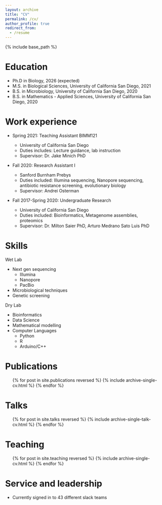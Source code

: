 ```yaml
---
layout: archive
title: "CV"
permalink: /cv/
author_profile: true
redirect_from:
  - /resume
---
```


{% include base_path %}

Education
======
* Ph.D in Biology, 2026 (expected)
* M.S. in Biological Sciences, University of California San Diego, 2021
* B.S. in Microbiology, University of California San Diego, 2020
* B.S. in Mathematics - Applied Sciences, University of California San Diego, 2020

Work experience
======
* Spring 2021: Teaching Assistant BIMM121
  * University of California San Diego
  * Duties includes: Lecture guidance, lab instruction
  * Supervisor: Dr. Jake Minich PhD

* Fall 2020: Research Assistant I
  * Sanford Burnham Prebys
  * Duties included: Illumina sequencing, Nanopore sequencing, antibiotic resistance screening, evolutionary biology
  * Supervisor: Andrei Osterman

* Fall 2017-Spring 2020: Undergraduate Research
  * University of California San Diego
  * Duties included: Bioinformatics, Metagenome assemblies, proteomics
  * Supervisor: Dr. Milton Saier PhD, Arturo Medrano Sato Luis PhD
  
Skills
======
Wet Lab
* Next gen sequencing
  * Illumina
  * Nanopore
  * PacBio
* Microbiological techniques
* Genetic screening
        
Dry Lab
* Bioinformatics
* Data Science
* Mathematical modelling
* Computer Languages
  * Python
  * R
  * Arduino/C++  


Publications
======
  <ul>{% for post in site.publications reversed %}
    {% include archive-single-cv.html %}
  {% endfor %}</ul>
  
Talks
======
  <ul>{% for post in site.talks reversed %}
    {% include archive-single-talk-cv.html  %}
  {% endfor %}</ul>
  
Teaching
======
  <ul>{% for post in site.teaching reversed %}
    {% include archive-single-cv.html %}
  {% endfor %}</ul>
  
Service and leadership
======
* Currently signed in to 43 different slack teams
